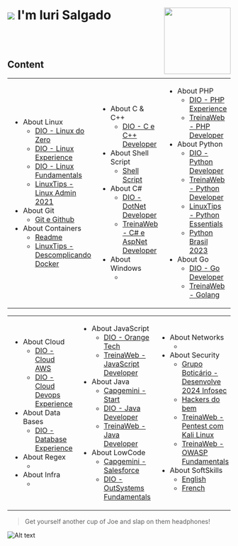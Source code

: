 

# ![](https://user-images.githubusercontent.com/18350557/176309783-0785949b-9127-417c-8b55-ab5a4333674e.gif) I'm Iuri Salgado <img align="right" src="https://raw.githubusercontent.com/MicaelliMedeiros/micaellimedeiros/master/image/computer-illustration.png" min-width="400px" max-width="300px" width="150px" align="left" >

<br>
<br>

## Content
<table>
    <tr>
        <td>
            <ul>
                <li>About Linux
                    <ul>
                        <li><a href="https://github.com/icsalgado/tracks/tree/master/Linux/DIO_LinuxDoZero">DIO - Linux do Zero</a></li>
                        <li><a href="https://github.com/icsalgado/tracks/tree/master/Linux/DIO_LinuxExperience">DIO - Linux Experience</a></li>
                        <li><a href="https://github.com/icsalgado/tracks/tree/master/Linux/DIO_LinuxFundamentals">DIO - Linux Fundamentals</a></li>
                        <li><a href="https://github.com/icsalgado/tracks/tree/master/Linux/LINUXTIPS_LinuxAdmin">LinuxTips - Linux Admin 2021</a></li>
                    </ul>
                </li>
                <li>About Git
                    <ul>
                        <li><a href="https://github.com/icsalgado/tracks/blob/master/Git/gitBizu.txt">Git e Github</a></li>
                    </ul>
                </li>
                <li>About Containers
                    <ul>
                        <li><a href="https://github.com/icsalgado/tracks/blob/master/Containers/readme.md">Readme</a></li>
                        <li><a href="https://github.com/icsalgado/tracks/tree/master/Containers/LINUXTIPS_DescomplicandoDocker">LinuxTips - Descomplicando Docker</a></li>
                    </ul>
                </li>
            </ul>
        </td>
        <td>
            <ul>
                <li>About C & C++
                    <ul>
                        <li><a href="https://github.com/icsalgado/tracks/tree/master/C/DIO_FormacaoCeCppDeveloper/">DIO - C e C++ Developer</a></li>
                    </ul>
                </li>
                <li>About Shell Script
                    <ul>
                        <li><a href="">Shell Script</a></li>
                    </ul>
                </li>
                <li>About C#
                    <ul>
                        <li><a href="https://github.com/icsalgado/tracks/tree/master/C/C%23/DIO_Formacao.NetDeveloper">DIO - DotNet Developer</a></li>
                        <li><a href="https://github.com/icsalgado/tracks/tree/master/C/C%23/TREINAWEB_DevC%23AspNet">TreinaWeb - C# e AspNet Developer</a></li>
                    </ul>
                </li>
                <li>About Windows
                    <ul>
                        <li><a href=""></a></li>
                    </ul>
                </li>
            </ul>
        </td>
        <td>
            <ul>
                <li>About PHP
                    <ul>
                        <li><a href="https://github.com/icsalgado/tracks/tree/master/PHP/DIO_FormacaoPhpExperience">DIO - PHP Experience</a></li>
                        <li><a href="https://github.com/icsalgado/tracks/tree/master/PHP/TREINAWEB_DevPHP">TreinaWeb - PHP Developer</a></li>
                    </ul>
                </li>
                <li>About Python
                    <ul>
                        <li><a href="https://github.com/icsalgado/tracks/tree/master/Python/DIO_FormacaoPythonDeveloper">DIO - Python Developer</a></li>
                        <li><a href="https://github.com/icsalgado/tracks/tree/master/Python/TREINAWEB_DevPython">TreinaWeb - Python Developer</a></li>
                        <li><a href="https://github.com/icsalgado/tracks/tree/master/Python/LINUXTIPS_PythonEssentials">LinuxTips - Python Essentials</a></li>
                        <li><a href="https://github.com/icsalgado/tracks/tree/master/Python/PythonBrasil2023">Python Brasil 2023</a></li>
                    </ul>
                </li>
                <li>About Go
                    <ul>
                        <li><a href="https://github.com/icsalgado/tracks/tree/master/Go/DIO_FormacaoGoDeveloper">DIO - Go Developer</a></li>
                        <li><a href="https://github.com/icsalgado/tracks/tree/master/Go/TW_Golang">TreinaWeb - Golang</a></li>
                    </ul>
                </li>
            </ul>
        </td>
    </tr>
</table>

<table>
    <tr>
        <td>
            <ul>
                <li>About Cloud
                    <ul>
                        <li><a href="https://github.com/icsalgado/tracks/tree/master/Cloud/DIO_CloudAWS">DIO - Cloud AWS</a></li>
                        <li><a href="https://github.com/icsalgado/tracks/tree/master/Cloud/DIO_CloudDevOpsExperience">DIO - Cloud Devops Experience</a></li>
                    </ul>
                </li>
                <li>About Data Bases
                    <ul>
                        <li><a href="https://github.com/icsalgado/tracks/tree/master/DataBases/DIO_DatabaseExperience">DIO - Database Experience</a></li>
                    </ul>
                </li>
                <li>About Regex
                    <ul>
                        <li><a href=""></a></li>
                    </ul>
                </li>
                <li>About Infra
                    <ul>
                        <li><a href=""></a></li>
                    </ul>
                </li>
            </ul>
        </td>
        <td>
            <ul>
                <li>About JavaScript
                    <ul>
                        <li><a href="https://github.com/icsalgado/tracks/tree/master/JavaScript/DIO_OrangeTech">DIO - Orange Tech</a></li>
                        <li><a href="https://github.com/icsalgado/tracks/tree/master/JavaScript/TREINAWEB_DevJavascript">TreinaWeb - JavaScript Developer</a></li>
                    </ul>
                </li>
                <li>About Java
                    <ul>
                        <li><a href="https://github.com/icsalgado/tracks/tree/master/Java/CAPGEMINI_Start">Capgemini - Start</a></li>
                        <li><a href="https://github.com/icsalgado/tracks/tree/master/Java/DIO_FormacaoJavaDeveloper">DIO - Java Developer</a></li>
                        <li><a href="https://github.com/icsalgado/tracks/tree/master/Java/TREINAWEB_DevJava">TreinaWeb - Java Developer</a></li>
                    </ul>
                </li>
                <li>About LowCode
                    <ul>
                        <li><a href="https://github.com/icsalgado/tracks/tree/master/LowCode/CAPGEMINI_Salesforce">Capgemini - Salesforce</a></li>
                        <li><a href="https://github.com/icsalgado/tracks/tree/master/LowCode/DIO_FormacaoOutSystemsFundamentals">DIO - OutSystems Fundamentals</a></li>
                    </ul>
                </li>
            </ul>
        </td>
        <td>
            <ul>
                <li>About Networks
                    <ul>
                        <li><a href=""></a></li>
                    </ul>
                </li>
                <li>About Security
                    <ul>
                        <li><a href="https://github.com/icsalgado/tracks/tree/master/Security/GB-Desenvolve2021InfoSec">Grupo Boticário - Desenvolve 2024 Infosec</a></li>
                        <li><a href="https://github.com/icsalgado/tracks/tree/master/Security/HackersDoBem">Hackers do bem</a></li>
                        <li><a href="https://github.com/icsalgado/tracks/tree/master/Security/TW-PentestKali">TreinaWeb - Pentest com Kali Linux</a></li>
                        <li><a href="https://github.com/icsalgado/tracks/tree/master/Security/TW-SecOWASPfundamentals">TreinaWeb - OWASP Fundamentals</a></li>
                    </ul>
                </li>
                <li>About SoftSkills
                    <ul>
                        <li><a href="https://github.com/icsalgado/tracks/tree/master/SoftSkills/english">English</a></li>
                        <li><a href="https://github.com/icsalgado/tracks/tree/master/SoftSkills/francais">French</a></li>
                    </ul>
                </li>
            </ul>
        </td>
    </tr>
</table>

> Get yourself another cup of Joe and slap on them headphones!

![Alt text](https://spotify-recently-played-readme.vercel.app/api?user=12173607445&count=3&width=1000)



